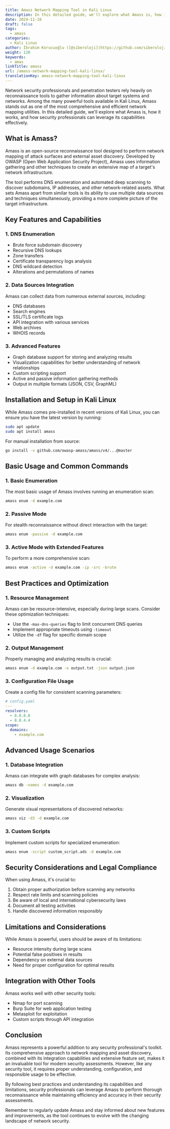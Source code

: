 ```yaml
---
title: Amass Network Mapping Tool in Kali Linux
description: In this detailed guide, we'll explore what Amass is, how it works, and how security professionals can leverage its capabilities effectively.
date: 2024-11-10
draft: false
tags:
  - amass
categories:
  - Kali Linux
author: İbrahim Korucuoğlu ([@siberoloji](https://github.com/siberoloji))
weight: 120
keywords:
  - amas
linkTitle: amass
url: /amass-network-mapping-tool-kali-linux/
translationKey: amass-network-mapping-tool-kali-linux
---
```


Network security professionals and penetration testers rely heavily on reconnaissance tools to gather information about target systems and networks. Among the many powerful tools available in Kali Linux, Amass stands out as one of the most comprehensive and efficient network mapping utilities. In this detailed guide, we'll explore what Amass is, how it works, and how security professionals can leverage its capabilities effectively.

## What is Amass?

Amass is an open-source reconnaissance tool designed to perform network mapping of attack surfaces and external asset discovery. Developed by OWASP (Open Web Application Security Project), Amass uses information gathering and other techniques to create an extensive map of a target's network infrastructure.

The tool performs DNS enumeration and automated deep scanning to discover subdomains, IP addresses, and other network-related assets. What sets Amass apart from similar tools is its ability to use multiple data sources and techniques simultaneously, providing a more complete picture of the target infrastructure.

## Key Features and Capabilities

### 1. DNS Enumeration

- Brute force subdomain discovery
- Recursive DNS lookups
- Zone transfers
- Certificate transparency logs analysis
- DNS wildcard detection
- Alterations and permutations of names

### 2. Data Sources Integration

Amass can collect data from numerous external sources, including:

- DNS databases
- Search engines
- SSL/TLS certificate logs
- API integration with various services
- Web archives
- WHOIS records

### 3. Advanced Features

- Graph database support for storing and analyzing results
- Visualization capabilities for better understanding of network relationships
- Custom scripting support
- Active and passive information gathering methods
- Output in multiple formats (JSON, CSV, GraphML)

## Installation and Setup in Kali Linux

While Amass comes pre-installed in recent versions of Kali Linux, you can ensure you have the latest version by running:

```bash
sudo apt update
sudo apt install amass
```

For manual installation from source:

```bash
go install -v github.com/owasp-amass/amass/v4/...@master
```

## Basic Usage and Common Commands

### 1. Basic Enumeration

The most basic usage of Amass involves running an enumeration scan:

```bash
amass enum -d example.com
```

### 2. Passive Mode

For stealth reconnaissance without direct interaction with the target:

```bash
amass enum -passive -d example.com
```

### 3. Active Mode with Extended Features

To perform a more comprehensive scan:

```bash
amass enum -active -d example.com -ip -src -brute
```

## Best Practices and Optimization

### 1. Resource Management

Amass can be resource-intensive, especially during large scans. Consider these optimization techniques:

- Use the `-max-dns-queries` flag to limit concurrent DNS queries
- Implement appropriate timeouts using `-timeout`
- Utilize the `-df` flag for specific domain scope

### 2. Output Management

Properly managing and analyzing results is crucial:

```bash
amass enum -d example.com -o output.txt -json output.json
```

### 3. Configuration File Usage

Create a config file for consistent scanning parameters:

```yaml
# config.yaml
---
resolvers:
  - 8.8.8.8
  - 8.8.4.4
scope:
  domains:
    - example.com
```

## Advanced Usage Scenarios

### 1. Database Integration

Amass can integrate with graph databases for complex analysis:

```bash
amass db -names -d example.com
```

### 2. Visualization

Generate visual representations of discovered networks:

```bash
amass viz -d3 -d example.com
```

### 3. Custom Scripts

Implement custom scripts for specialized enumeration:

```bash
amass enum -script custom_script.ads -d example.com
```

## Security Considerations and Legal Compliance

When using Amass, it's crucial to:

1. Obtain proper authorization before scanning any networks
2. Respect rate limits and scanning policies
3. Be aware of local and international cybersecurity laws
4. Document all testing activities
5. Handle discovered information responsibly

## Limitations and Considerations

While Amass is powerful, users should be aware of its limitations:

- Resource intensity during large scans
- Potential false positives in results
- Dependency on external data sources
- Need for proper configuration for optimal results

## Integration with Other Tools

Amass works well with other security tools:

- Nmap for port scanning
- Burp Suite for web application testing
- Metasploit for exploitation
- Custom scripts through API integration

## Conclusion

Amass represents a powerful addition to any security professional's toolkit. Its comprehensive approach to network mapping and asset discovery, combined with its integration capabilities and extensive feature set, makes it an invaluable tool for modern security assessments. However, like any security tool, it requires proper understanding, configuration, and responsible usage to be effective.

By following best practices and understanding its capabilities and limitations, security professionals can leverage Amass to perform thorough reconnaissance while maintaining efficiency and accuracy in their security assessments.

Remember to regularly update Amass and stay informed about new features and improvements, as the tool continues to evolve with the changing landscape of network security.
